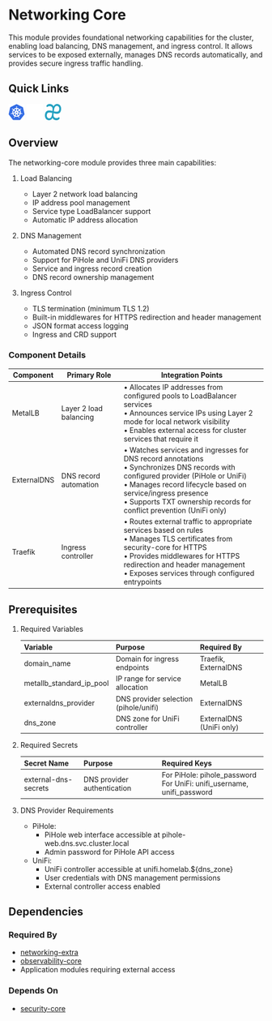 # Networking Core

This module provides foundational networking capabilities for the cluster, enabling load balancing, DNS management, and ingress control. It allows services to be exposed externally, manages DNS records automatically, and provides secure ingress traffic handling.

## Quick Links

<a href="https://github.com/kubernetes-sigs/external-dns" target="_blank"><img src="../../../.static/images/logos/kubernetes.svg" width="32" height="32" alt="ExternalDNS"></a> <a href="https://metallb.io/" target="_blank"><img src="../../../.static/images/logos/metallb.png" width="32" height="32" alt="MetalLB"></a> <a href="https://traefik.io/" target="_blank"><img src="../../../.static/images/logos/traefik.svg" width="32" height="32" alt="Traefik"></a>

## Overview

The networking-core module provides three main capabilities:

1. Load Balancing
   - Layer 2 network load balancing
   - IP address pool management
   - Service type LoadBalancer support
   - Automatic IP address allocation

2. DNS Management
   - Automated DNS record synchronization
   - Support for PiHole and UniFi DNS providers
   - Service and ingress record creation
   - DNS record ownership management

3. Ingress Control
   - TLS termination (minimum TLS 1.2)
   - Built-in middlewares for HTTPS redirection and header management
   - JSON format access logging
   - Ingress and CRD support

### Component Details

| Component | Primary Role | Integration Points |
|-----------|-------------|-------------------|
| MetalLB | Layer 2 load balancing | • Allocates IP addresses from configured pools to LoadBalancer services<br>• Announces service IPs using Layer 2 mode for local network visibility<br>• Enables external access for cluster services that require it<br> |
| ExternalDNS | DNS record automation | • Watches services and ingresses for DNS record annotations<br>• Synchronizes DNS records with configured provider (PiHole or UniFi)<br>• Manages record lifecycle based on service/ingress presence<br>• Supports TXT ownership records for conflict prevention (UniFi only) |
| Traefik | Ingress controller | • Routes external traffic to appropriate services based on rules<br>• Manages TLS certificates from security-core for HTTPS<br>• Provides middlewares for HTTPS redirection and header management<br>• Exposes services through configured entrypoints |

## Prerequisites

1. Required Variables

   | Variable | Purpose | Required By |
   |----------|---------|-------------|
   | domain_name | Domain for ingress endpoints | Traefik, ExternalDNS |
   | metallb_standard_ip_pool | IP range for service allocation | MetalLB |
   | externaldns_provider | DNS provider selection (pihole/unifi) | ExternalDNS |
   | dns_zone | DNS zone for UniFi controller | ExternalDNS (UniFi only) |

2. Required Secrets

   | Secret Name | Purpose | Required Keys |
   |-------------|---------|---------------|
   | external-dns-secrets | DNS provider authentication | For PiHole: pihole_password<br>For UniFi: unifi_username, unifi_password |

3. DNS Provider Requirements
   - PiHole:
     - PiHole web interface accessible at pihole-web.dns.svc.cluster.local
     - Admin password for PiHole API access
   - UniFi:
     - UniFi controller accessible at unifi.homelab.${dns_zone}
     - User credentials with DNS management permissions
     - External controller access enabled

## Dependencies

### Required By

- [networking-extra](../networking-extra)
- [observability-core](../observability-core)
- Application modules requiring external access

### Depends On

- [security-core](../security-core)
